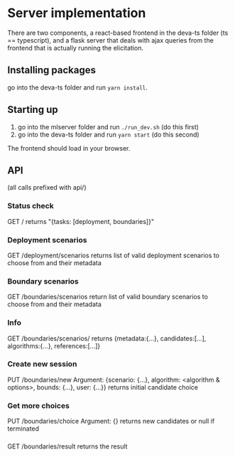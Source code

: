 # Server implementation

There are two components, a react-based frontend in the deva-ts folder (ts ==
typescript), and a flask server that deals with ajax queries from the frontend
that is actually running the elicitation.

## Installing packages

go into the deva-ts folder and run `yarn install`.

## Starting up

1. go into the mlserver folder and run `./run_dev.sh` (do this first)
2. go into the deva-ts folder and run `yarn start` (do this second)

The frontend should load in your browser.


## API
(all calls prefixed with api/)

### Status check
GET /
returns "{tasks: [deployment, boundaries]}"

### Deployment scenarios
GET /deployment/scenarios
returns list of valid deployment scenarios to choose from and their metadata

### Boundary scenarios
GET /boundaries/scenarios
return list of valid boundary scenarios to choose from and their metadata

### Info
GET /boundaries/scenarios/<scenario>
returns {metadata:{...}, candidates:[...], algorithms:{...}, references:[...]}

### Create new session
PUT /boundaries/new
Argument: {scenario: {...}, algorithm: <algorithm & options>, 
           bounds: {...}, user: {...}}
returns initial candidate choice

### Get more choices
PUT /boundaries/choice
Argument: {<preferences>}
returns new candidates or null if terminated

### 
GET /boundaries/result
returns the result

